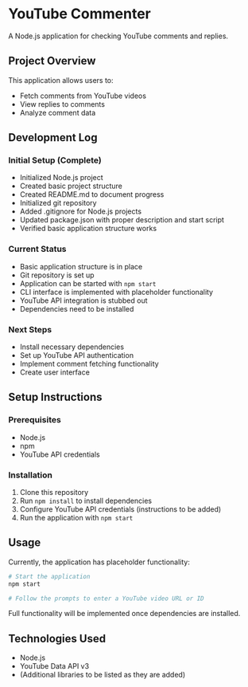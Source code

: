 # YouTube Commenter

A Node.js application for checking YouTube comments and replies.

## Project Overview

This application allows users to:
- Fetch comments from YouTube videos
- View replies to comments
- Analyze comment data

## Development Log

### Initial Setup (Complete)
- Initialized Node.js project
- Created basic project structure
- Created README.md to document progress
- Initialized git repository
- Added .gitignore for Node.js projects
- Updated package.json with proper description and start script
- Verified basic application structure works

### Current Status
- Basic application structure is in place
- Git repository is set up
- Application can be started with `npm start`
- CLI interface is implemented with placeholder functionality
- YouTube API integration is stubbed out
- Dependencies need to be installed

### Next Steps
- Install necessary dependencies
- Set up YouTube API authentication
- Implement comment fetching functionality
- Create user interface

## Setup Instructions

### Prerequisites
- Node.js
- npm
- YouTube API credentials

### Installation
1. Clone this repository
2. Run `npm install` to install dependencies
3. Configure YouTube API credentials (instructions to be added)
4. Run the application with `npm start`

## Usage

Currently, the application has placeholder functionality:

```bash
# Start the application
npm start

# Follow the prompts to enter a YouTube video URL or ID
```

Full functionality will be implemented once dependencies are installed.

## Technologies Used

- Node.js
- YouTube Data API v3
- (Additional libraries to be listed as they are added)
